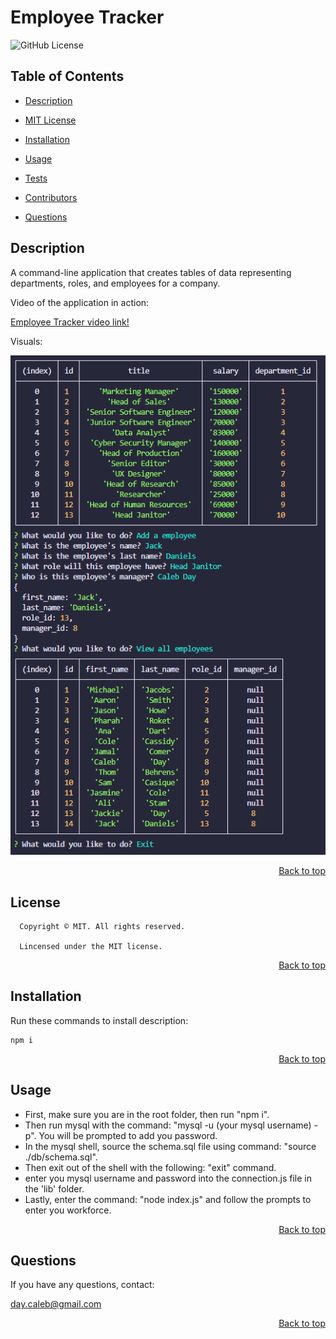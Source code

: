 <h1 id='title'> Employee Tracker </h1>

![GitHub License](https://img.shields.io/badge/license-MIT-blue.svg)

<h2 id='contents'> Table of Contents </h2>

* [Description](#description)

* [MIT License](#license)

* [Installation](#installation)

* [Usage](#usage)
 
* [Tests](#tests)

* [Contributors](#contributors)

* [Questions](#questions) 

<h2 id='description'> Description </h2>

A command-line application that creates tables of data representing departments, roles, and employees for a company.

Video of the application in action:

[Employee Tracker video link!](https://drive.google.com/file/d/16U4M3IDaNrvzZ2_YGQk5z6gvFLP_9sCc/view)

Visuals:

<kbd>
<img src="./assets/employee-tracker-sample.PNG" />
</kbd>

<p style='text-align: right;'><a href='#title'>Back to top</a></p>

<h2 id='license'>License</h2>

      Copyright © MIT. All rights reserved.
      
      Lincensed under the MIT license.

<p style='text-align: right;'><a href='#title'>Back to top</a></p>

<h2 id='installation'> Installation </h2>

Run these commands to install description:

```
npm i
```

<p style='text-align: right;'><a href='#title'>Back to top</a></p>

<h2 id='usage'> Usage </h2>

* First, make sure you are in the root folder, then run "npm i".
* Then run mysql with the command: "mysql -u (your mysql username) -p". You will be prompted to add you password.
* In the mysql shell, source the schema.sql file using command: "source ./db/schema.sql".
* Then exit out of the shell with the following: "exit" command.
* enter you mysql username and password into the connection.js file in the 'lib' folder.
* Lastly, enter the command: "node index.js" and follow the prompts to enter you workforce. 


<p style='text-align: right;'><a href='#title'>Back to top</a></p>



<h2 id='questions'> Questions </h2>

If you have any questions, contact:

day.caleb@gmail.com

<p style='text-align: right;'><a href='#title'>Back to top</a></p>
